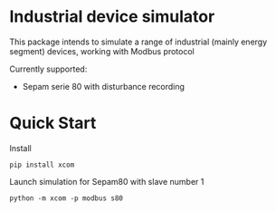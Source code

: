 
# Industrial device simulator

This package intends to simulate a range of industrial (mainly energy segment) devices, working with Modbus protocol

Currently supported:

  - Sepam serie 80 with disturbance recording


Quick Start
===========

Install

    pip install xcom


Launch simulation for Sepam80 with slave number 1

    python -m xcom -p modbus s80
